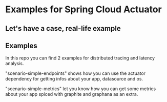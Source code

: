 # Examples for Spring Cloud Actuator

## Let's have a case, real-life example


## Examples

In this repo you can find 2 examples for distributed tracing and latency analysis.

"scenario-simple-endpoints" shows how you can use the actuator dependency for getting infos about your app, datasource and os.

"scenario-simple-metrics" let you know how you can get some metrics about your app spiced with graphite and graphana as an extra.

